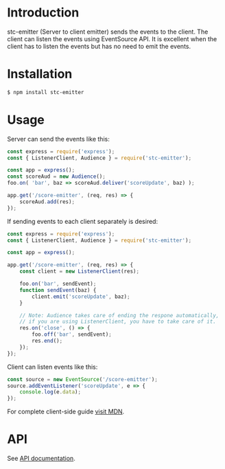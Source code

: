 Introduction
============
stc-emitter (Server to client emitter) sends the events to the client.
The client can listen the events using EventSource API. It is
excellent when the client has to listen the events but has no need
to emit the events.

Installation
============
```bash
$ npm install stc-emitter
```

Usage
=====
Server can send the events like this:

```js
const express = require('express');
const { ListenerClient, Audience } = require('stc-emitter');

const app = express();
const scoreAud = new Audience();
foo.on( 'bar', baz => scoreAud.deliver('scoreUpdate', baz) );

app.get('/score-emitter', (req, res) => {
    scoreAud.add(res);
});
```

If sending events to each client separately is desired:

```js
const express = require('express');
const { ListenerClient, Audience } = require('stc-emitter');

const app = express();

app.get('/score-emitter', (req, res) => {
    const client = new ListenerClient(res);

    foo.on('bar', sendEvent);
    function sendEvent(baz) {
        client.emit('scoreUpdate', baz);
    }

    // Note: Audience takes care of ending the respone automatically,
    // if you are using ListenerClient, you have to take care of it.
    res.on('close', () => {
        foo.off('bar', sendEvent);
        res.end();
    });
});
```

Client can listen events like this:

```js
const source = new EventSource('/score-emitter');
source.addEventListener('scoreUpdate', e => {
    console.log(e.data);
});
```

For complete client-side guide [visit MDN](https://developer.mozilla.org/en-US/docs/Web/API/EventSource).

API
===
See [API documentation](https://github.com/zohaibmajeed/stc-emitter/blob/master/API.md).